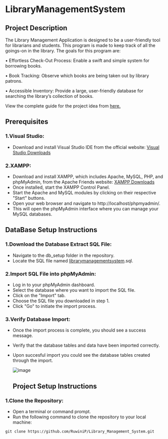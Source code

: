 # LibraryManagementSystem

## Project Description

The Library Management Application is designed to be a user-friendly tool for librarians and 
students. This program is made to keep track of all the goings-on in the library. 
The goals for this program are:


• Effortless Check-Out Process: Enable a swift and simple system for borrowing books.


• Book Tracking: Observe which books are being taken out by library patrons.


• Accessible Inventory: Provide a large, user-friendly database for searching the library’s 
collection of books.

View the complete guide for the project idea from [here.](https://stuconestogacon-my.sharepoint.com/:b:/g/personal/dperera4821_conestogac_on_ca/EQx8O2_YgS5CjLhFESwYpkMB-3tT20e80QVZU1iULLZTPA?e=YUXyFQ)

## Prerequisites
### 1.Visual Studio:
* Download and install Visual Studio IDE from the official website: [Visual Studio Downloads](https://visualstudio.microsoft.com/downloads/)

### 2.XAMPP:
* Download and install XAMPP, which includes Apache, MySQL, PHP, and phpMyAdmin, from the Apache Friends website: [XAMPP Downloads](https://www.apachefriends.org/download.html)
* Once installed, start the XAMPP Control Panel.
* Start the Apache and MySQL modules by clicking on their respective "Start" buttons.
* Open your web browser and navigate to http://localhost/phpmyadmin/.
* This will open the phpMyAdmin interface where you can manage your MySQL databases.

## DataBase Setup Instructions

### 1.Download the Database Extract SQL File:
* Navigate to the db_setup folder in the repository.
* Locate the SQL file named [librarymanagementsystem](https://github.com/RuwiniP/Library_Management_System/blob/master/DBSetup/librarymanagementsystem.sql).sql.

### 2.Import SQL File into phpMyAdmin:
* Log in to your phpMyAdmin dashboard.
* Select the database where you want to import the SQL file.
* Click on the "Import" tab.
* Choose the SQL file you downloaded in step 1.
* Click "Go" to initiate the import process.

### 3.Verify Database Import:
* Once the import process is complete, you should see a success message.
* Verify that the database tables and data have been imported correctly.
* Upon succesful import you could see the database tables created through the import.

  ![image](https://github.com/RuwiniP/Library_Management_System/assets/31927767/2c83b0bc-9d29-47c1-b086-9481110942ec)

  ## Project Setup Instructions

### 1.Clone the Repository:
* Open a terminal or command prompt.
* Run the following command to clone the repository to your local machine:
~~~
git clone https://github.com/RuwiniP/Library_Management_System.git
~~~

